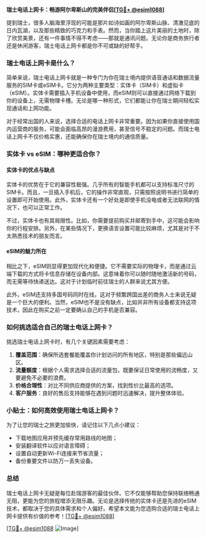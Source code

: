**瑞士电话上网卡：畅游阿尔卑斯山的完美伴侣[[TG💪+ @esim1088](https://t.me/s/esim1088)]**

提到瑞士，很多人脑海里浮现的可能是那片如诗如画的阿尔卑斯山脉、清澈见底的日内瓦湖，以及那些精致的巧克力和手表。然而，当你踏上这片美丽的土地时，除了欣赏美景，还有一件事情不得不考虑——那就是通讯问题。无论你是商务旅行者还是休闲游客，瑞士电话上网卡都是你不可或缺的好帮手。

### 瑞士电话上网卡是什么？

简单来说，瑞士电话上网卡就是一种专门为你在瑞士境内提供语音通话和数据流量服务的SIM卡或eSIM卡。它分为两种主要类型：实体卡（SIM卡）和虚拟卡（eSIM）。实体卡需要插入手机设备中使用，而eSIM则可以直接通过网络下载到你的设备上，无需物理卡槽。无论是哪一种形式，它们都能让你在瑞士期间轻松实现通话和上网功能。

对于经常出国的人来说，选择合适的电话上网卡非常重要。因为如果你直接使用国内运营商的服务，可能会面临高昂的漫游费用，甚至信号不稳定的问题。而瑞士电话上网卡不仅价格实惠，还能确保你在瑞士境内的通信质量。

### 实体卡 vs eSIM：哪种更适合你？

#### 实体卡的优点与缺点

实体卡的优势在于它的兼容性极强。几乎所有的智能手机都可以支持标准尺寸的SIM卡。而且，一旦插入手机后，它的操作非常直观，只需按照说明书进行简单的设置即可开始使用。此外，实体卡还有一个好处是即使手机没电或者无法联网的情况下，也可以正常工作。

不过，实体卡也有其局限性。比如，你需要提前购买并邮寄到手中，这可能会影响你的行程安排。另外，在某些情况下，更换语言设置可能比较麻烦，尤其是对于不太熟悉技术的朋友而言。

#### eSIM的魅力所在

相比之下，eSIM则显得更加现代化和便捷。它不需要实际的物理卡，而是通过云端下载的方式将卡信息存储在设备内部。这意味着你可以随时随地激活新的号码，而无需等待快递送达。这对于计划临时前往瑞士的人群来说尤其方便。

此外，eSIM还支持多国号码同时在线，这对于频繁跨国出差的商务人士来说无疑是一个巨大的便利。当然，eSIM也不是没有缺点，比如并非所有设备都支持这项技术，因此在购买之前一定要确认自己的手机是否兼容。

### 如何挑选适合自己的瑞士电话上网卡？

挑选瑞士电话上网卡时，有几个关键因素需要考虑：

1. **覆盖范围**：确保所选套餐能覆盖你计划访问的所有地区，特别是那些偏远山区。
2. **流量额度**：根据个人需求选择合适的流量包，既要保证日常使用的流畅度，又要避免不必要的浪费。
3. **价格合理性**：对比不同供应商提供的方案，找到性价比最高的选项。
4. **客户服务**：良好的售后支持能够在遇到问题时迅速解决，提升整体体验。

### 小贴士：如何高效使用瑞士电话上网卡？

为了让您的瑞士之旅更加愉快，请记住以下几点小建议：
- 下载地图应用并预先缓存常用路线的地图；
- 安装翻译软件以应对语言障碍；
- 设置自动更新Wi-Fi连接来节省流量；
- 备份重要文件以防万一丢失设备。

### 总结

瑞士电话上网卡无疑是每位赴瑞游客的最佳伙伴。它不仅能够帮助您保持联络畅通无阻，更能为您的旅程增添无限乐趣。无论是选择传统的实体卡还是先进的eSIM技术，都取决于您的具体需求和个人偏好。希望本文能为您选购合适的瑞士电话上网卡提供有价值的参考！[[TG💪+ @esim1088](https://t.me/s/esim1088)]

[[TG💪+ @esim1088](https://t.me/s/esim1088) ![Image](https://i.postimg.cc/4NQfJmqS/Snipaste-2025-05-13-00-14-12.png)]